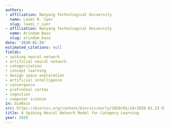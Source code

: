 ```yaml
---
authors:
- affiliation: Nanyang Technological University
  name: Laxmi R. Iyer
  slug: laxmi_r_iyer
- affiliation: Nanyang Technological University
  name: Arindam Basu
  slug: arindam_basu
date: '2020-01-24'
estimated_citations: null
fields:
- spiking neural network
- artificial neural network
- categorization
- concept learning
- design space exploration
- artificial intelligence
- convergence
- prefrontal cortex
- cognition
- computer science
in: bioRxiv
src: https://biorxiv.org/content/biorxiv/early/2020/01/24/2020.01.23.916593.full-text.pdf
title: A Spiking Neural Network Model for Category Learning
year: 2020
---
```

